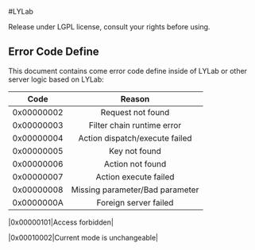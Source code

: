 #LYLab

Release under LGPL license, consult your rights before using.

## Error Code Define

This document contains come error code define inside of LYLab or other server logic based on LYLab:

|Code|Reason|
|:-:|:-:|
|0x00000002|Request not found|
|0x00000003|Filter chain runtime error|
|0x00000004|Action dispatch/execute failed|
|0x00000005|Key not found|
|0x00000006|Action not found|
|0x00000007|Action execute failed|
|0x00000008|Missing parameter/Bad parameter|
|0x0000000A|Foreign server failed|

|0x00000101|Access forbidden|

|0x00010002|Current mode is unchangeable|
